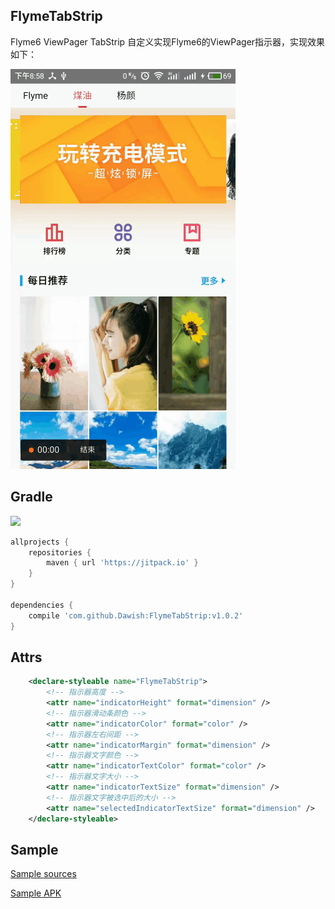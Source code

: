 ## FlymeTabStrip
Flyme6 ViewPager TabStrip
自定义实现Flyme6的ViewPager指示器，实现效果如下：

![效果图][1]

## Gradle

[![](https://jitpack.io/v/Dawish/FlymeTabStrip.svg)](https://jitpack.io/#Dawish/FlymeTabStrip)

``` groovy
allprojects {
    repositories {
        maven { url 'https://jitpack.io' }
    }
}

dependencies {
    compile 'com.github.Dawish:FlymeTabStrip:v1.0.2'
}
```
## Attrs

``` xml
    <declare-styleable name="FlymeTabStrip">
        <!-- 指示器高度 -->
        <attr name="indicatorHeight" format="dimension" />
        <!-- 指示器滑动条颜色 -->
        <attr name="indicatorColor" format="color" />
        <!-- 指示器左右间距 -->
        <attr name="indicatorMargin" format="dimension" />
        <!-- 指示器文字颜色 -->
        <attr name="indicatorTextColor" format="color" />
        <!-- 指示器文字大小 -->
        <attr name="indicatorTextSize" format="dimension" />
        <!-- 指示器文字被选中后的大小 -->
        <attr name="selectedIndicatorTextSize" format="dimension" />
    </declare-styleable>
```
## Sample

[Sample sources][2]

[Sample APK][3]

[1]: ./assets/demo.gif
[2]: ./samples
[3]: ./assets/FlymeTabStrip_Demo_V1.0.2.apk